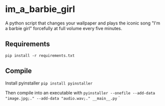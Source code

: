 # im_a_barbie_girl

A python script that changes your wallpaper and plays the iconic song "I'm a barbie girl" forcefully at full volume every five minutes.

## Requirements
`pip install -r requirements.txt`

## Compile
Install pyinstaller `pip install pyinstaller`

Then compile into an executable with `pyinstaller --onefile --add-data "image.jpg;." --add-data "audio.wav;." __main__.py`
`
